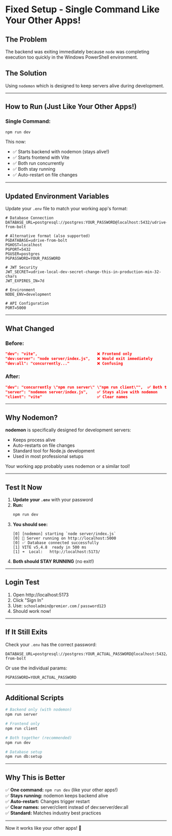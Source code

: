 # Fixed Setup - Single Command Like Your Other Apps!

## The Problem
The backend was exiting immediately because `node` was completing execution too quickly in the Windows PowerShell environment.

## The Solution
Using `nodemon` which is designed to keep servers alive during development.

---

## How to Run (Just Like Your Other Apps!)

### Single Command:
```bash
npm run dev
```

This now:
- ✅ Starts backend with nodemon (stays alive!)
- ✅ Starts frontend with Vite
- ✅ Both run concurrently
- ✅ Both stay running
- ✅ Auto-restart on file changes

---

## Updated Environment Variables

Update your `.env` file to match your working app's format:

```env
# Database Connection
DATABASE_URL=postgresql://postgres:YOUR_PASSWORD@localhost:5432/udrive-from-bolt

# Alternative format (also supported)
PGDATABASE=udrive-from-bolt
PGHOST=localhost
PGPORT=5432
PGUSER=postgres
PGPASSWORD=YOUR_PASSWORD

# JWT Security
JWT_SECRET=udrive-local-dev-secret-change-this-in-production-min-32-chars
JWT_EXPIRES_IN=7d

# Environment
NODE_ENV=development

# API Configuration
PORT=5000
```

---

## What Changed

### Before:
```json
"dev": "vite",                          ❌ Frontend only
"dev:server": "node server/index.js",   ❌ Would exit immediately
"dev:all": "concurrently..."            ❌ Confusing
```

### After:
```json
"dev": "concurrently \"npm run server\" \"npm run client\"",  ✅ Both together
"server": "nodemon server/index.js",    ✅ Stays alive with nodemon
"client": "vite"                        ✅ Clear names
```

---

## Why Nodemon?

**nodemon** is specifically designed for development servers:
- Keeps process alive
- Auto-restarts on file changes
- Standard tool for Node.js development
- Used in most professional setups

Your working app probably uses nodemon or a similar tool!

---

## Test It Now

1. **Update your `.env`** with your password
2. **Run:**
   ```bash
   npm run dev
   ```
3. **You should see:**
   ```
   [0] [nodemon] starting `node server/index.js`
   [0] 🚀 Server running on http://localhost:5000
   [0] ✅ Database connected successfully
   [1] VITE v5.4.8  ready in 500 ms
   [1] ➜  Local:   http://localhost:5173/
   ```
4. **Both should STAY RUNNING** (no exit!)

---

## Login Test

1. Open http://localhost:5173
2. Click "Sign In"
3. Use: `schooladmin@premier.com` / `password123`
4. Should work now!

---

## If It Still Exits

Check your `.env` has the correct password:
```env
DATABASE_URL=postgresql://postgres:YOUR_ACTUAL_PASSWORD@localhost:5432/udrive-from-bolt
```

Or use the individual params:
```env
PGPASSWORD=YOUR_ACTUAL_PASSWORD
```

---

## Additional Scripts

```bash
# Backend only (with nodemon)
npm run server

# Frontend only
npm run client

# Both together (recommended)
npm run dev

# Database setup
npm run db:setup
```

---

## Why This is Better

✅ **One command:** `npm run dev` (like your other apps!)  
✅ **Stays running:** nodemon keeps backend alive  
✅ **Auto-restart:** Changes trigger restart  
✅ **Clear names:** server/client instead of dev:server/dev:all  
✅ **Standard:** Matches industry best practices  

---

Now it works like your other apps! 🎉




